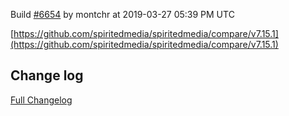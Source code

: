 Build [#6654](https://circleci.com/gh/spiritedmedia/spiritedmedia/6654) by montchr at 2019-03-27 05:39 PM UTC

[https://github.com/spiritedmedia/spiritedmedia/compare/v7.15.1](https://github.com/spiritedmedia/spiritedmedia/compare/v7.15.1)
## Change log
[Full Changelog](git@github.com:spiritedmedia/spiritedmedia.git/compare/v7.15.0...v7.15.1)

